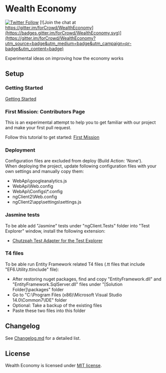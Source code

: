 # Wealth Economy

[![Twitter Follow](https://img.shields.io/twitter/follow/forCrowd.svg?style=social)](https://twitter.com/forCrowd)
[![Join the chat at https://gitter.im/forCrowd/WealthEconomy](https://badges.gitter.im/forCrowd/WealthEconomy.svg)](https://gitter.im/forCrowd/WealthEconomy?utm_source=badge&utm_medium=badge&utm_campaign=pr-badge&utm_content=badge)

Experimental ideas on improving how the economy works

## Setup

### Getting Started
[Getting Started](https://github.com/forcrowd/WealthEconomy/wiki/Getting-Started)

### First Mission: Contributors Page
This is an experimental attempt to help you to get familiar with our project and make your first pull request.

Follow this tutorial to get started:
[First Mission](https://github.com/forCrowd/WealthEconomy/wiki/First-Mission)

### Deployment

Configuration files are excluded from deploy (Build Action: 'None').  
When deploying the project, update following configuration files with your own settings and manually copy them:
* WebApi\googleanalytics.js
* WebApi\Web.config
* WebApi\Configs\\*.config
* ngClient2\Web.config
* ngClient2\\app\settings\settings.js

### Jasmine tests

To be able add "Jasmine" tests under "ngClient.Tests" folder into "Test Explorer" window, install the following extension:
* [Chutzpah Test Adapter for the Test Explorer](https://visualstudiogallery.msdn.microsoft.com/f8741f04-bae4-4900-81c7-7c9bfb9ed1fe)

### T4 files

To be able run Entity Framework related T4 files (.tt files that include "EF6.Utility.ttinclude" file):
* After restoring nuget packages, find and copy "EntityFramework.dll" and "EntityFramework.SqlServer.dll" files under "[Solution Folder]\packages" folder
* Go to "C:\Program Files (x86)\Microsoft Visual Studio 14.0\Common7\IDE" folder
* Optional: Take a backup of the existing files
* Paste these two files into this folder

## Changelog

See [Changelog.md](/CHANGELOG.md) for a detailed list.

## License

Wealth Economy is licensed under [MIT license](/LICENSE).
